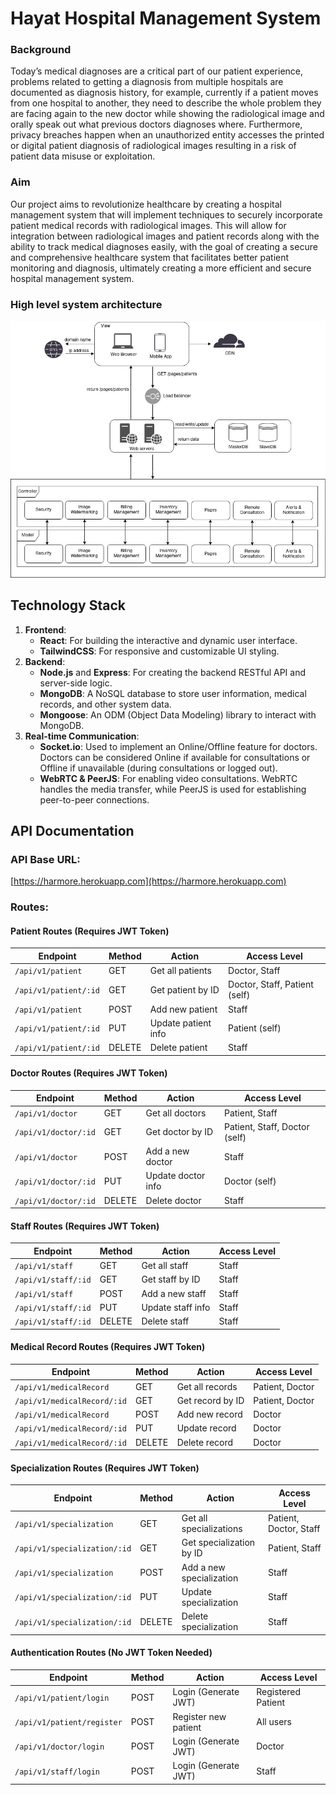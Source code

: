# Hayat Hospital Management System

### Background

Today’s medical diagnoses are a critical part of our patient experience, problems related to getting a
diagnosis from multiple hospitals are documented as diagnosis history, for example, currently if a patient
moves from one hospital to another, they need to describe the whole problem they are facing again to the
new doctor while showing the radiological image and orally speak out what previous doctors diagnoses
where. Furthermore, privacy breaches happen when an unauthorized entity accesses the printed or digital
patient diagnosis of radiological images resulting in a risk of patient data misuse or exploitation.

### Aim

Our project aims to revolutionize healthcare by creating a hospital management system that will implement
techniques to securely incorporate patient medical records with radiological images. This will allow for
integration between radiological images and patient records along with the ability to track medical
diagnoses easily, with the goal of creating a secure and comprehensive healthcare system that facilitates
better patient monitoring and diagnosis, ultimately creating a more efficient and secure hospital
management system.

### High level system architecture

![img.png](./public/images/img.jpg)

## Technology Stack

1. **Frontend**:
   - **React**: For building the interactive and dynamic user interface.
   - **TailwindCSS**: For responsive and customizable UI styling.
2. **Backend**:
   - **Node.js** and **Express**: For creating the backend RESTful API and server-side logic.
   - **MongoDB**: A NoSQL database to store user information, medical records, and other system data.
   - **Mongoose**: An ODM (Object Data Modeling) library to interact with MongoDB.
3. **Real-time Communication**:
   - **Socket.io**: Used to implement an Online/Offline feature for doctors. Doctors can be considered Online if available for consultations or Offline if unavailable (during consultations or logged out).
   - **WebRTC & PeerJS**: For enabling video consultations. WebRTC handles the media transfer, while PeerJS is used for establishing peer-to-peer connections.

## API Documentation

### API Base URL:

[https://harmore.herokuapp.com](https://harmore.herokuapp.com)

### Routes:

#### **Patient Routes (Requires JWT Token)**

| Endpoint              | Method | Action              | Access Level                  |
| --------------------- | ------ | ------------------- | ----------------------------- |
| `/api/v1/patient`     | GET    | Get all patients    | Doctor, Staff                 |
| `/api/v1/patient/:id` | GET    | Get patient by ID   | Doctor, Staff, Patient (self) |
| `/api/v1/patient`     | POST   | Add new patient     | Staff                         |
| `/api/v1/patient/:id` | PUT    | Update patient info | Patient (self)                |
| `/api/v1/patient/:id` | DELETE | Delete patient      | Staff                         |

#### **Doctor Routes (Requires JWT Token)**

| Endpoint             | Method | Action             | Access Level                  |
| -------------------- | ------ | ------------------ | ----------------------------- |
| `/api/v1/doctor`     | GET    | Get all doctors    | Patient, Staff                |
| `/api/v1/doctor/:id` | GET    | Get doctor by ID   | Patient, Staff, Doctor (self) |
| `/api/v1/doctor`     | POST   | Add a new doctor   | Staff                         |
| `/api/v1/doctor/:id` | PUT    | Update doctor info | Doctor (self)                 |
| `/api/v1/doctor/:id` | DELETE | Delete doctor      | Staff                         |

#### **Staff Routes (Requires JWT Token)**

| Endpoint            | Method | Action            | Access Level |
| ------------------- | ------ | ----------------- | ------------ |
| `/api/v1/staff`     | GET    | Get all staff     | Staff        |
| `/api/v1/staff/:id` | GET    | Get staff by ID   | Staff        |
| `/api/v1/staff`     | POST   | Add a new staff   | Staff        |
| `/api/v1/staff/:id` | PUT    | Update staff info | Staff        |
| `/api/v1/staff/:id` | DELETE | Delete staff      | Staff        |

#### **Medical Record Routes (Requires JWT Token)**

| Endpoint                    | Method | Action           | Access Level    |
| --------------------------- | ------ | ---------------- | --------------- |
| `/api/v1/medicalRecord`     | GET    | Get all records  | Patient, Doctor |
| `/api/v1/medicalRecord/:id` | GET    | Get record by ID | Patient, Doctor |
| `/api/v1/medicalRecord`     | POST   | Add new record   | Doctor          |
| `/api/v1/medicalRecord/:id` | PUT    | Update record    | Doctor          |
| `/api/v1/medicalRecord/:id` | DELETE | Delete record    | Doctor          |

#### **Specialization Routes (Requires JWT Token)**

| Endpoint                     | Method | Action                   | Access Level           |
| ---------------------------- | ------ | ------------------------ | ---------------------- |
| `/api/v1/specialization`     | GET    | Get all specializations  | Patient, Doctor, Staff |
| `/api/v1/specialization/:id` | GET    | Get specialization by ID | Patient, Staff         |
| `/api/v1/specialization`     | POST   | Add a new specialization | Staff                  |
| `/api/v1/specialization/:id` | PUT    | Update specialization    | Staff                  |
| `/api/v1/specialization/:id` | DELETE | Delete specialization    | Staff                  |

#### **Authentication Routes (No JWT Token Needed)**

| Endpoint                   | Method | Action               | Access Level       |
| -------------------------- | ------ | -------------------- | ------------------ |
| `/api/v1/patient/login`    | POST   | Login (Generate JWT) | Registered Patient |
| `/api/v1/patient/register` | POST   | Register new patient | All users          |
| `/api/v1/doctor/login`     | POST   | Login (Generate JWT) | Doctor             |
| `/api/v1/staff/login`      | POST   | Login (Generate JWT) | Staff              |
